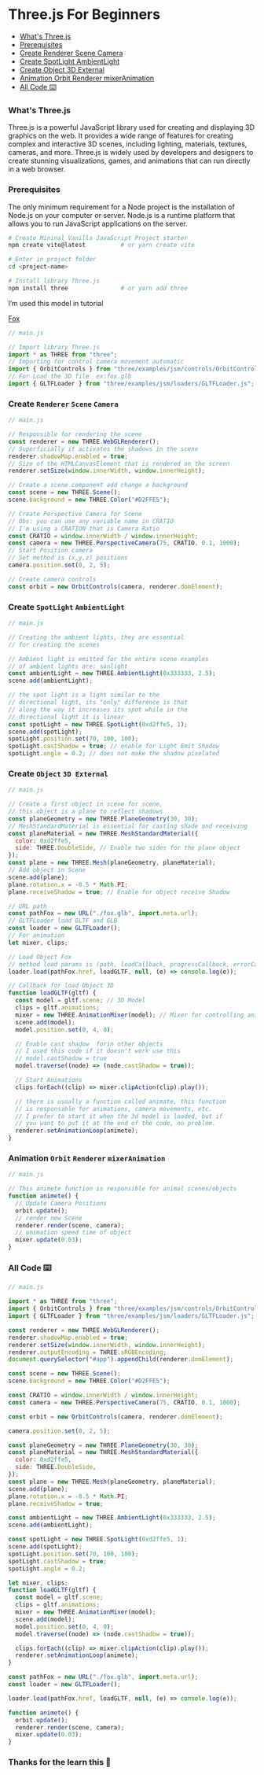 # Three.js For Beginners

- [What's Three.js](#what-is-threejs)
- [Prerequisites](#prerequisites)
- [Create Renderer Scene Camera](#create-renderer-scene-camera)
- [Create SpotLight AmbientLight](#create-spotlight-ambientlight)
- [Create Object 3D External](#create-object-3d-external)
- [Animation Orbit Renderer mixerAnimation](#animation-orbit-renderer-mixeranimation)
- [All Code ⌨️](#all-code-⌨️)

### What's Three.js

Three.js is a powerful JavaScript library used for creating and displaying 3D graphics on the web. It provides a wide range of features for creating complex and interactive 3D scenes, including lighting, materials, textures, cameras, and more. Three.js is widely used by developers and designers to create stunning visualizations, games, and animations that can run directly in a web browser.

### Prerequisites

The only minimum requirement for a Node project is the installation of Node.js on your computer or server. Node.js is a runtime platform that allows you to run JavaScript applications on the server.

```bash
# Create Mininal Vanilla JavaScript Project starter
npm create vite@latest          # or yarn create vite

# Enter in project folder
cd <project-name>

# Install library Three.js
npm install three               # or yarn add three
```

I’m used this model in tutorial

[Fox](https://sketchfab.com/3d-models/fox-6144ebf03c914977921677a3e4ffffe2)

```js
// main.js

// Import library Three.js
import * as THREE from "three";
// Importing for control camera movement automatic
import { OrbitControls } from "three/examples/jsm/controls/OrbitControls.js";
// For Load the 3D file  ex:fox.glb
import { GLTFLoader } from "three/examples/jsm/loaders/GLTFLoader.js";
```

### Create `Renderer` `Scene` `Camera`

```js
// main.js

// Responsible for rendering the scene
const renderer = new THREE.WebGLRenderer();
// Superficially it activates the shadows in the scene
renderer.shadowMap.enabled = true;
// Size of the HTMLCanvasElement that is rendered on the screen
renderer.setSize(window.innerWidth, window.innerHeight);

// Create a scene component add change a background
const scene = new THREE.Scene();
scene.background = new THREE.Color("#D2FFE5");

// Create Perspective Camera for Scene
// Obs: you can use any variable name in CRATIO
// I'm using a CRATION that is Camera Ratio
const CRATIO = window.innerWidth / window.innerHeight;
const camera = new THREE.PerspectiveCamera(75, CRATIO, 0.1, 1000);
// Start Position camera
// Set method is (x,y,z) positions
camera.position.set(0, 2, 5);

// Create camera controls
const orbit = new OrbitControls(camera, renderer.domElement);
```

### Create `SpotLight` `AmbientLight`

```js
// main.js

// Creating the ambient lights, they are essential
// for creating the scenes

// Ambient light is emitted for the entire scene examples
// of ambient lights are: sunlight
const ambientLight = new THREE.AmbientLight(0x333333, 2.5);
scene.add(ambientLight);

// the spot light is a light similar to the
// directional light, its "only" difference is that
// along the way it increases its spot while in the
// directional light it is linear
const spotLight = new THREE.SpotLight(0xd2ffe5, 1);
scene.add(spotLight);
spotLight.position.set(70, 100, 100);
spotLight.castShadow = true; // enable for Light Emit Shadow
spotLight.angle = 0.2; // does not make the shadow pixelated
```

### Create `Object` `3D External`

```js
// main.js

// Create a first object in scene for scene,
// this object is a plane to reflect shadows
const planeGeometry = new THREE.PlaneGeometry(30, 30);
// MeshStandardMaterial is essential for casting shade and receiving
const planeMaterial = new THREE.MeshStandardMaterial({
  color: 0xd2ffe5,
  side: THREE.DoubleSide, // Enable two sides for the plane object
});
const plane = new THREE.Mesh(planeGeometry, planeMaterial);
// Add object in Scene
scene.add(plane);
plane.rotation.x = -0.5 * Math.PI;
plane.receiveShadow = true; // Enable for object receive Shadow

// URL path
const pathFox = new URL("./fox.glb", import.meta.url);
// GLTFLoader load GLTF and GLB
const loader = new GLTFLoader();
// For animation
let mixer, clips;

// Load Object Fox
// method load params is (path, loadCallback, progressCallback, errorCallback)
loader.load(pathFox.href, loadGLTF, null, (e) => console.log(e));

// Callback for load Object 3D
function loadGLTF(gltf) {
  const model = gltf.scene; // 3D Model
  clips = gltf.animations;
  mixer = new THREE.AnimationMixer(model); // Mixer for controlling animations
  scene.add(model);
  model.position.set(0, 4, 0);

  // Enable cast shadow  forin other objects
  // I used this code if it doesn't work use this
  // model.castShadow = true
  model.traverse((node) => (node.castShadow = true));

  // Start Animations
  clips.forEach((clip) => mixer.clipAction(clip).play());

  // there is usually a function called animate, this function
  // is responsible for animations, camera movements, etc.
  // I prefer to start it when the 3d model is loaded, but if
  // you want to put it at the end of the code, no problem.
  renderer.setAnimationLoop(animete);
}
```

### Animation `Orbit` `Renderer` `mixerAnimation`

```js
// main.js

// This animete function is responsible for animal scenes/objects
function animete() {
  // Update Camera Positions
  orbit.update();
  // render new Scene
  renderer.render(scene, camera);
  // animation speed time of object
  mixer.update(0.03);
}
```

### All Code ⌨️

```js
// main.js

import * as THREE from "three";
import { OrbitControls } from "three/examples/jsm/controls/OrbitControls.js";
import { GLTFLoader } from "three/examples/jsm/loaders/GLTFLoader.js";

const renderer = new THREE.WebGLRenderer();
renderer.shadowMap.enabled = true;
renderer.setSize(window.innerWidth, window.innerHeight);
renderer.outputEncoding = THREE.sRGBEncoding;
document.querySelector("#app").appendChild(renderer.domElement);

const scene = new THREE.Scene();
scene.background = new THREE.Color("#D2FFE5");

const CRATIO = window.innerWidth / window.innerHeight;
const camera = new THREE.PerspectiveCamera(75, CRATIO, 0.1, 1000);

const orbit = new OrbitControls(camera, renderer.domElement);

camera.position.set(0, 2, 5);

const planeGeometry = new THREE.PlaneGeometry(30, 30);
const planeMaterial = new THREE.MeshStandardMaterial({
  color: 0xd2ffe5,
  side: THREE.DoubleSide,
});
const plane = new THREE.Mesh(planeGeometry, planeMaterial);
scene.add(plane);
plane.rotation.x = -0.5 * Math.PI;
plane.receiveShadow = true;

const ambientLight = new THREE.AmbientLight(0x333333, 2.5);
scene.add(ambientLight);

const spotLight = new THREE.SpotLight(0xd2ffe5, 1);
scene.add(spotLight);
spotLight.position.set(70, 100, 100);
spotLight.castShadow = true;
spotLight.angle = 0.2;

let mixer, clips;
function loadGLTF(gltf) {
  const model = gltf.scene;
  clips = gltf.animations;
  mixer = new THREE.AnimationMixer(model);
  scene.add(model);
  model.position.set(0, 4, 0);
  model.traverse((node) => (node.castShadow = true));

  clips.forEach((clip) => mixer.clipAction(clip).play());
  renderer.setAnimationLoop(animete);
}

const pathFox = new URL("./fox.glb", import.meta.url);
const loader = new GLTFLoader();

loader.load(pathFox.href, loadGLTF, null, (e) => console.log(e));

function animete() {
  orbit.update();
  renderer.render(scene, camera);
  mixer.update(0.03);
}
```

### Thanks for the learn this 🙂
